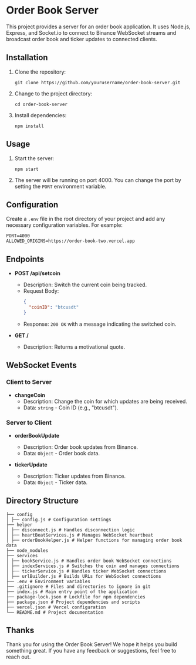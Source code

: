 # Order Book Server

This project provides a server for an order book application. It uses Node.js, Express, and Socket.io to connect to Binance WebSocket streams and broadcast order book and ticker updates to connected clients.

## Installation

1. Clone the repository:
    ```
    git clone https://github.com/yourusername/order-book-server.git
    ```
2. Change to the project directory:
    ```
    cd order-book-server
    ```
3. Install dependencies:
    ```
    npm install
    ```

## Usage

1. Start the server:
    ```
    npm start
    ```

2. The server will be running on port 4000. You can change the port by setting the `PORT` environment variable.

## Configuration

Create a `.env` file in the root directory of your project and add any necessary configuration variables. For example:
```
PORT=4000
ALLOWED_ORIGINS=https://order-book-two.vercel.app
```

## Endpoints

- **POST /api/setcoin**
  - Description: Switch the current coin being tracked.
  - Request Body:
    ```json
    {
      "coinID": "btcusdt"
    }
    ```
  - Response: `200 OK` with a message indicating the switched coin.

- **GET /**
  - Description: Returns a motivational quote.

## WebSocket Events

### Client to Server

- **changeCoin**
  - Description: Change the coin for which updates are being received.
  - Data: `string` - Coin ID (e.g., "btcusdt").

### Server to Client

- **orderBookUpdate**
  - Description: Order book updates from Binance.
  - Data: `Object` - Order book data.

- **tickerUpdate**
  - Description: Ticker updates from Binance.
  - Data: `Object` - Ticker data.

## Directory Structure
```
├── config
│ ├── config.js # Configuration settings
├── helper
│ ├── disconnect.js # Handles disconnection logic
│ ├── heartBeatServices.js # Manages WebSocket heartbeat
│ ├── orderBookHelper.js # Helper functions for managing order book data
├── node_modules
├── services
│ ├── bookService.js # Handles order book WebSocket connections
│ ├── indexServices.js # Switches the coin and manages connections
│ ├── tickerService.js # Handles ticker WebSocket connections
│ ├── urlBuilder.js # Builds URLs for WebSocket connections
├── .env # Environment variables
├── .gitignore # Files and directories to ignore in git
├── index.js # Main entry point of the application
├── package-lock.json # Lockfile for npm dependencies
├── package.json # Project dependencies and scripts
├── vercel.json # Vercel configuration
└── README.md # Project documentation
```

## Thanks

Thank you for using the Order Book Server! We hope it helps you build something great. If you have any feedback or suggestions, feel free to reach out.
